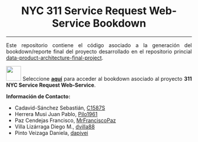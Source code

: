 <div align="center">

# NYC 311 Service Request Web-Service Bookdown

</div>

***

<div align="justify">

Este repositorio contiene el código asociado a la generación del bookdown/reporte final del proyecto desarrollado en el repositorio princial [data-product-architecture-final-project](https://github.com/dapivei/data-product-architecture-final-project).


<image width="40" height="40" src="./images/select_sign.png"> Seleccione **[aquí](https://dapivei.github.io/nyc-311-sr-bookdown/)** para acceder al bookdown asociado al proyecto **311 NYC Service Request Web-Service**.



**Información de Contacto:**

- Cadavid-Sánchez Sebastián, [C1587S](https://github.com/C1587S)
- Herrera Musi Juan Pablo, [Pilo1961](https://github.com/Pilo1961)
- Paz Cendejas Francisco, [MrFranciscoPaz](https://github.com/MrFranciscoPaz)
- Villa Lizárraga Diego M., [dvilla88](https://github.com/dvilla88)
- Pinto Veizaga Daniela, [dapivei](https://github.com/dapivei)

</div>

